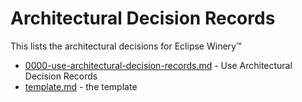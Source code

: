 # Architectural Decision Records

This lists the architectural decisions for Eclipse Winery™

- [0000-use-architectural-decision-records.md](0000-use-architectural-decision-records) - Use Architectural Decision Records
- [template.md](template/) - the template
